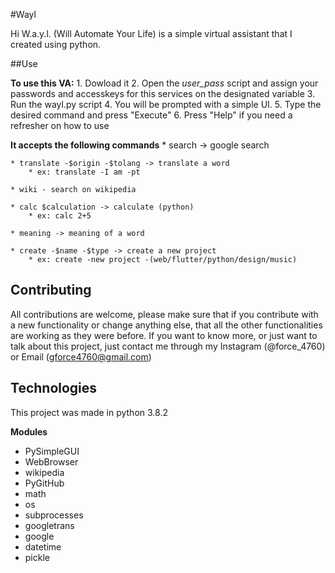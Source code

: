 #Wayl

Hi W.a.y.l. (Will Automate Your Life) is a simple virtual assistant that I created using python.

##Use

**To use this VA:**
    1. Dowload it
    2. Open the *user_pass* script and assign your passwords and accesskeys for this services on the designated variable
    3. Run the wayl.py script
    4. You will be prompted with a simple UI.
    5. Type the desired command and press "Execute"
    6. Press "Help" if you need a refresher on how to use

**It accepts the following commands**
    * search -> google search
    
    * translate -$origin -$tolang -> translate a word  
        * ex: translate -I am -pt

    * wiki - search on wikipedia
    
    * calc $calculation -> calculate (python)
        * ex: calc 2+5
    
    * meaning -> meaning of a word
    
    * create -$name -$type -> create a new project
        * ex: create -new project -(web/flutter/python/design/music)


## Contributing
All contributions are welcome, please make sure that if you contribute with a new functionality or change anything else, that all the other  functionalities are working as they were before.
If you want to know more, or just want to talk about this project, just contact me through my Instagram (@force_4760) or Email (gforce4760@gmail.com)

## Technologies
This project was made in python 3.8.2

**Modules**
* PySimpleGUI
* WebBrowser
* wikipedia
* PyGitHub
* math
* os
* subprocesses
* googletrans
* google
* datetime
* pickle